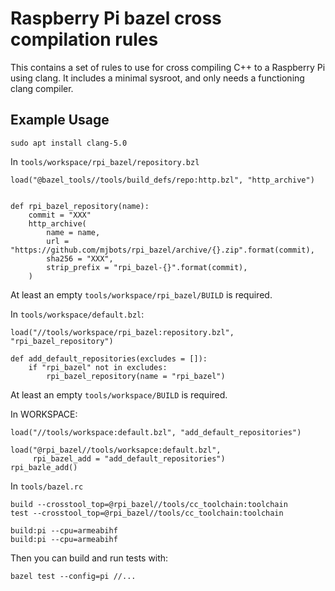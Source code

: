 # Raspberry Pi bazel cross compilation rules #

This contains a set of rules to use for cross compiling C++ to a
Raspberry Pi using clang.  It includes a minimal sysroot, and only
needs a functioning clang compiler.

## Example Usage ##

```
sudo apt install clang-5.0
```

In `tools/workspace/rpi_bazel/repository.bzl`

```
load("@bazel_tools//tools/build_defs/repo:http.bzl", "http_archive")


def rpi_bazel_repository(name):
    commit = "XXX"
    http_archive(
        name = name,
        url = "https://github.com/mjbots/rpi_bazel/archive/{}.zip".format(commit),
        sha256 = "XXX",
        strip_prefix = "rpi_bazel-{}".format(commit),
    )

```

At least an empty `tools/workspace/rpi_bazel/BUILD` is required.

In `tools/workspace/default.bzl`:

```
load("//tools/workspace/rpi_bazel:repository.bzl", "rpi_bazel_repository")

def add_default_repositories(excludes = []):
    if "rpi_bazel" not in excludes:
        rpi_bazel_repository(name = "rpi_bazel")
```

At least an empty `tools/workspace/BUILD` is required.

In WORKSPACE:

```
load("//tools/workspace:default.bzl", "add_default_repositories")

load("@rpi_bazel//tools/worksapce:default.bzl",
     rpi_bazel_add = "add_default_repositories")
rpi_bazle_add()
```


In `tools/bazel.rc`

```
build --crosstool_top=@rpi_bazel//tools/cc_toolchain:toolchain
test --crosstool_top=@rpi_bazel//tools/cc_toolchain:toolchain

build:pi --cpu=armeabihf
build:pi --cpu=armeabihf
```

Then you can build and run tests with:

```
bazel test --config=pi //...
```
